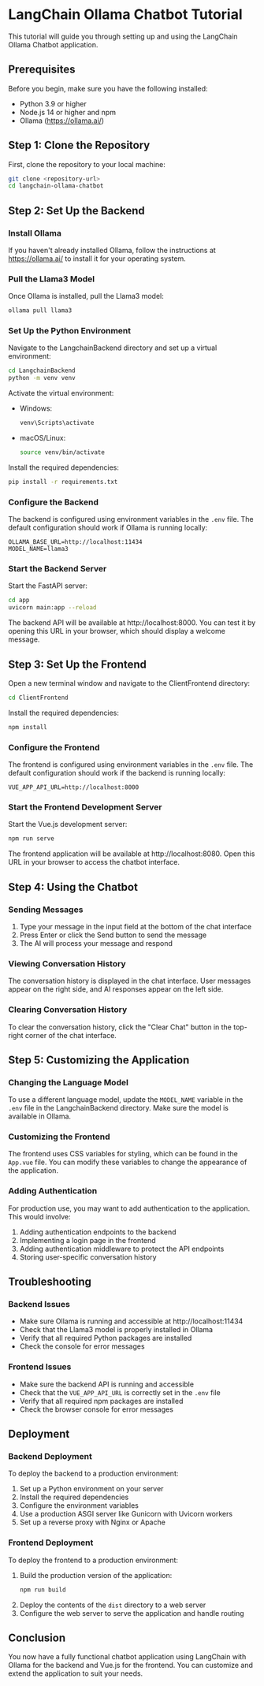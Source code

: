 # LangChain Ollama Chatbot Tutorial

This tutorial will guide you through setting up and using the LangChain Ollama Chatbot application.

## Prerequisites

Before you begin, make sure you have the following installed:

- Python 3.9 or higher
- Node.js 14 or higher and npm
- Ollama (https://ollama.ai/)

## Step 1: Clone the Repository

First, clone the repository to your local machine:

```bash
git clone <repository-url>
cd langchain-ollama-chatbot
```

## Step 2: Set Up the Backend

### Install Ollama

If you haven't already installed Ollama, follow the instructions at https://ollama.ai/ to install it for your operating system.

### Pull the Llama3 Model

Once Ollama is installed, pull the Llama3 model:

```bash
ollama pull llama3
```

### Set Up the Python Environment

Navigate to the LangchainBackend directory and set up a virtual environment:

```bash
cd LangchainBackend
python -m venv venv
```

Activate the virtual environment:

- Windows:
  ```bash
  venv\Scripts\activate
  ```
- macOS/Linux:
  ```bash
  source venv/bin/activate
  ```

Install the required dependencies:

```bash
pip install -r requirements.txt
```

### Configure the Backend

The backend is configured using environment variables in the `.env` file. The default configuration should work if Ollama is running locally:

```
OLLAMA_BASE_URL=http://localhost:11434
MODEL_NAME=llama3
```

### Start the Backend Server

Start the FastAPI server:

```bash
cd app
uvicorn main:app --reload
```

The backend API will be available at http://localhost:8000. You can test it by opening this URL in your browser, which should display a welcome message.

## Step 3: Set Up the Frontend

Open a new terminal window and navigate to the ClientFrontend directory:

```bash
cd ClientFrontend
```

Install the required dependencies:

```bash
npm install
```

### Configure the Frontend

The frontend is configured using environment variables in the `.env` file. The default configuration should work if the backend is running locally:

```
VUE_APP_API_URL=http://localhost:8000
```

### Start the Frontend Development Server

Start the Vue.js development server:

```bash
npm run serve
```

The frontend application will be available at http://localhost:8080. Open this URL in your browser to access the chatbot interface.

## Step 4: Using the Chatbot

### Sending Messages

1. Type your message in the input field at the bottom of the chat interface
2. Press Enter or click the Send button to send the message
3. The AI will process your message and respond

### Viewing Conversation History

The conversation history is displayed in the chat interface. User messages appear on the right side, and AI responses appear on the left side.

### Clearing Conversation History

To clear the conversation history, click the "Clear Chat" button in the top-right corner of the chat interface.

## Step 5: Customizing the Application

### Changing the Language Model

To use a different language model, update the `MODEL_NAME` variable in the `.env` file in the LangchainBackend directory. Make sure the model is available in Ollama.

### Customizing the Frontend

The frontend uses CSS variables for styling, which can be found in the `App.vue` file. You can modify these variables to change the appearance of the application.

### Adding Authentication

For production use, you may want to add authentication to the application. This would involve:

1. Adding authentication endpoints to the backend
2. Implementing a login page in the frontend
3. Adding authentication middleware to protect the API endpoints
4. Storing user-specific conversation history

## Troubleshooting

### Backend Issues

- Make sure Ollama is running and accessible at http://localhost:11434
- Check that the Llama3 model is properly installed in Ollama
- Verify that all required Python packages are installed
- Check the console for error messages

### Frontend Issues

- Make sure the backend API is running and accessible
- Check that the `VUE_APP_API_URL` is correctly set in the `.env` file
- Verify that all required npm packages are installed
- Check the browser console for error messages

## Deployment

### Backend Deployment

To deploy the backend to a production environment:

1. Set up a Python environment on your server
2. Install the required dependencies
3. Configure the environment variables
4. Use a production ASGI server like Gunicorn with Uvicorn workers
5. Set up a reverse proxy with Nginx or Apache

### Frontend Deployment

To deploy the frontend to a production environment:

1. Build the production version of the application:
   ```bash
   npm run build
   ```
2. Deploy the contents of the `dist` directory to a web server
3. Configure the web server to serve the application and handle routing

## Conclusion

You now have a fully functional chatbot application using LangChain with Ollama for the backend and Vue.js for the frontend. You can customize and extend the application to suit your needs. 